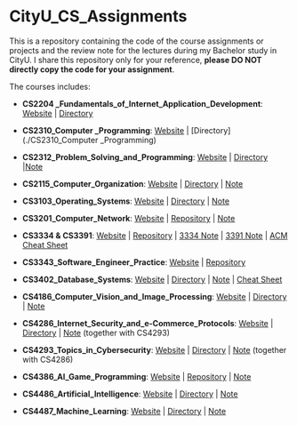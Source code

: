 # CityU_CS_Assignments
This is a repository containing the code of the course assignments or projects and the review note for the lectures during my Bachelor study in CityU. I share this repository only for your reference, **please DO NOT directly copy the code for your assignment**. 

The courses includes:

* **CS2204 _Fundamentals_of_Internet_Application_Development**: [Website](https://www.cityu.edu.hk/catalogue/ug/201617/course/CS2204.htm) | [Directory](./CS2204_Fundamentals_of_Internet_Application_Development) 

* **CS2310_Computer _Programming**: [Website](https://www.cityu.edu.hk/catalogue/ug/201617/course/CS2310.htm) | [Directory](./CS2310_Computer _Programming) 
* **CS2312_Problem_Solving_and_Programming**: [Website](https://www.cityu.edu.hk/catalogue/ug/201617/course/CS2312.htm) | [Directory](./CS2312_Problem_Solving_and_Programming) |[Note](./Notes/CS2312_Problem_Solving_and_Programming.pdf)
* **CS2115_Computer_Organization**: [Website](https://www.cityu.edu.hk/catalogue/ug/201617/course/CS2115.htm) | [Directory](./CS2115_Computer_Organization) | [Note](./Notes/CS2115_Computer_Organization.pdf)
* **CS3103_Operating_Systems**: [Website](https://www.cityu.edu.hk/catalogue/ug/201617/course/CS3103.htm) | [Directory](./CS3103_Operating_Systems) | [Note](./Notes/CS3103_Operating_Systems.pdf)
* **CS3201_Computer_Network**: [Website](https://www.cityu.edu.hk/catalogue/ug/201617/course/CS3201.htm) | [Repository](https://github.com/yangwenbo99/cs3201) | [Note](./Notes/CS3201_Computer_Network.pdf)
* **CS3334 & CS3391**: [Website](https://www.cs.cityu.edu.hk/~acm/) | [Repository](https://github.com/dehezhang2/CityUOJ) | [3334 Note](./Notes/CS3334_Data_Structure.pdf) |  [3391 Note](./Notes/CS3391_Advanced_Programming.pdf) |  [ACM Cheat Sheet](./Notes/CS3391_Cheat_sheet.pdf)
* **CS3343_Software_Engineer_Practice**: [Website](https://www.cityu.edu.hk/catalogue/ug/201617/course/CS3343.htm) | [Repository](https://github.com/KevinRSX/Limited-Linking-Kindergarten)
* **CS3402_Database_Systems**: [Website](https://www.cityu.edu.hk/catalogue/ug/201617/course/CS3402.htm) | [Directory](./CS3402_Database_Systems) | [Note](./Notes/CS3402_Database_Systems.pdf) |  [Cheat Sheet](./Notes/CS3402_shorter_cheat_sheet.pdf) 
* **CS4186_Computer_Vision_and_Image_Processing**: [Website](https://www.cityu.edu.hk/catalogue/ug/201617/course/CS4186.htm) | [Directory](./CS4186_Computer_Vision_and_Image_Processing) | [Note](./Notes/CS4186_Computer_Vision_and_Image_Processing.pdf) 
* **CS4286_Internet_Security_and_e-Commerce_Protocols**: [Website](https://www.cityu.edu.hk/catalogue/ug/201617/course/CS4286.htm) | [Directory](./CS4286_Internet_Security_and_e-Commerce_Protocols) | [Note](./Notes/CS4286_CS4293.pdf) (together with CS4293) 
* **CS4293_Topics_in_Cybersecurity**: [Website](https://www.cityu.edu.hk/catalogue/ug/201617/course/CS4293.htm) | [Directory](./CS4293_Topics_in_Cybersecurity) | [Note](./Notes/CS4286_CS4293.pdf) (together with CS4286) 
* **CS4386_AI_Game_Programming**: [Website](https://www.cityu.edu.hk/catalogue/ug/201617/course/CS4386.htm) | [Repository](https://github.com/dehezhang2/AlphaDots) | [Note](./Notes/CS4386_AI_Game_Programming.pdf)
* **CS4486_Artificial_Intelligence**: [Website](https://www.cityu.edu.hk/catalogue/ug/201617/course/CS4486.htm) | [Directory](./CS4486_Artificial_Intelligence) | [Note](./Notes/CS4486_Artificial_Intelligence.pdf)
* **CS4487_Machine_Learning**: [Website](https://www.cityu.edu.hk/catalogue/ug/201617/course/CS4487.htm) | [Directory](./CS4487_Machine_Learning) | [Note](./Notes/CS4487_Machine_Learning.pdf)




